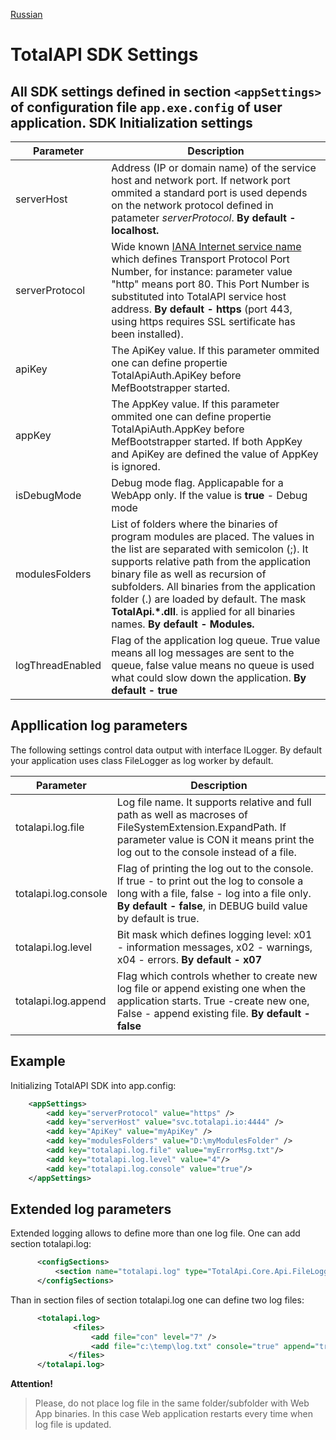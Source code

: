 [Russian](/ru/sdksettings.md)

TotalAPI SDK Settings
================================================================
All SDK settings defined in section  `<appSettings>` of configuration file `app.exe.config` of user application.
SDK Initialization settings
---------------------------------------------------------------------
| Parameter		|Description|
|------------------------------|---------------|
| serverHost	       		|Address (IP or domain name) of the service host and network port. If network port ommited a standard port is used depends on the network protocol defined in patameter *serverProtocol*. **By default  -  localhost.**|
| serverProtocol		|Wide known [IANA Internet service name](http://www.iana.org/assignments/service-names-port-numbers/service-names-port-numbers.xhtml) which defines Transport Protocol Port Number, for instance:  parameter value "http" means port 80. This Port Number is substituted into TotalAPI service host address.  **By default  -  https** (port 443, using https requires SSL sertificate has been installed).|
| apiKey			|The ApiKey value. If this parameter ommited one can define propertie  TotalApiAuth.ApiKey before MefBootstrapper started.|
| appKey			|The AppKey value. If this parameter ommited one can define propertie  TotalApiAuth.AppKey before MefBootstrapper started. If both AppKey and ApiKey are defined the value of AppKey is ignored.|
|isDebugMode 		| Debug mode flag. Applicapable for a WebApp only. If the value is **true** - Debug mode|
|modulesFolders	|List of folders where the binaries of program modules are placed. The values in the list are separated with semicolon (;). It supports relative path from the application binary file as well as recursion of subfolders. All binaries from the application folder (.) are loaded by default.  The mask **TotalApi.*.dll**. is applied for all binaries names.  **By default  -  Modules.**|
|logThreadEnabled	|Flag of the application log queue. True value means all log messages are sent to the queue, false value means no queue is used what could slow down the application.  **By default  -  true**|

Appllication log parameters
--------------------------------------------------------------------------------------------------------
The following settings control data output with interface ILogger. By default your application uses class FileLogger as log worker by default.

| Parameter		|Description|
|------------------------------------|---------------|
|totalapi.log.file 		| Log file name. It supports relative and full path as well as macroses of FileSystemExtension.ExpandPath. If parameter value is CON it means print the log out to the console instead of a file.|
|totalapi.log.console 	| Flag of printing the log out to the console.  If true - to print out the log to console a long with a file, false - log into a file only. **By default  -  false**, in DEBUG build value by default is true.|
|totalapi.log.level 	        | Bit mask which defines logging level: x01 - information messages, x02 - warnings, x04 - errors. **By default  - x07**|
|totalapi.log.append 	| Flag which controls whether to create new log file or append existing one when the application starts. True -create new one, False - append existing file.  **By default  -  false**|

Example 
---------------------------------------------------------------
Initializing TotalAPI SDK into app.config:  
```xml
    <appSettings>
        <add key="serverProtocol" value="https" />
    	<add key="serverHost" value="svc.totalapi.io:4444" />
        <add key="ApiKey" value="myApiKey" />
        <add key="modulesFolders" value="D:\myModulesFolder" />
        <add key="totalapi.log.file" value="myErrorMsg.txt"/>
        <add key="totalapi.log.level" value="4"/>
        <add key="totalapi.log.console" value="true"/>
    </appSettings>
```
Extended log parameters
----------------------------------------------------------------------------------
Extended logging allows to define more than one log file. 
One can add section  totalapi.log:
```xml
	  <configSections>
		  <section name="totalapi.log" type="TotalApi.Core.Api.FileLoggerConfiguration, TotalApi.Core" />
	  </configSections>  
```
Than in section files of section totalapi.log  one can define two log files:
```xml
	  <totalapi.log>
              <files>
                  <add file="con" level="7" />
                  <add file="c:\temp\log.txt" console="true" append="true" />
             </files>
      </totalapi.log>
```
**Attention!**
> Please, do not place log file in the same folder/subfolder with Web App binaries. In this case Web application restarts every time when log file is updated.

